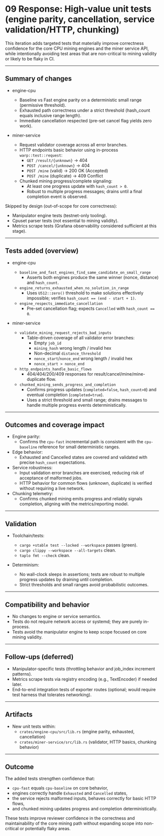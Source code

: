 # 09 Response: High‑value unit tests (engine parity, cancellation, service validation/HTTP, chunking)

This iteration adds targeted tests that materially improve correctness confidence for the core CPU mining engines and the miner service API, while intentionally avoiding test areas that are non-critical to mining validity or likely to be flaky in CI.

---

## Summary of changes

- engine-cpu
  - Baseline vs Fast engine parity on a deterministic small range (permissive threshold).
  - Exhausted path correctness under a strict threshold (hash_count equals inclusive range length).
  - Immediate cancellation respected (pre-set cancel flag yields zero work).

- miner-service
  - Request validator coverage across all error branches.
  - HTTP endpoints basic behavior using in-process `warp::test::request`:
    - `GET /result/{unknown}` -> 404
    - `POST /cancel/{unknown}` -> 404
    - `POST /mine` (valid) -> 200 OK (Accepted)
    - `POST /mine` (duplicate) -> 409 Conflict
  - Chunked mining progress/complete signaling:
    - At least one progress update with `hash_count > 0`.
    - Robust to multiple progress messages; drains until a final completion event is observed.

Skipped by design (out-of-scope for core correctness):
- Manipulator engine tests (testnet-only tooling).
- Cpuset parser tests (not essential to mining validity).
- Metrics scrape tests (Grafana observability considered sufficient at this stage).

---

## Tests added (overview)

- engine-cpu
  - `baseline_and_fast_engines_find_same_candidate_on_small_range`
    - Asserts both engines produce the same winner (nonce, distance) and `hash_count`.
  - `engine_returns_exhausted_when_no_solution_in_range`
    - Uses `U512::zero()` threshold to make solutions effectively impossible; verifies `hash_count == (end - start + 1)`.
  - `engine_respects_immediate_cancellation`
    - Pre-set cancellation flag; expects `Cancelled` with `hash_count == 0`.

- miner-service
  - `validate_mining_request_rejects_bad_inputs`
    - Table-driven coverage of all validator error branches:
      - Empty `job_id`
      - `mining_hash` wrong length / invalid hex
      - Non-decimal `distance_threshold`
      - `nonce_start`/`nonce_end` wrong length / invalid hex
      - `nonce_start > nonce_end`
  - `http_endpoints_handle_basic_flows`
    - 404/404/200/409 responses for result/cancel/mine/mine-duplicate flow.
  - `chunked_mining_sends_progress_and_completion`
    - Confirms progress updates (`completed=false`, `hash_count>0`) and eventual completion (`completed=true`).
    - Uses a strict threshold and small range; drains messages to handle multiple progress events deterministically.

---

## Outcomes and coverage impact

- Engine parity:
  - Confirms the `cpu-fast` incremental path is consistent with the `cpu-baseline` reference for small deterministic ranges.
- Edge behavior:
  - Exhausted and Cancelled states are covered and validated with precise `hash_count` expectations.
- Service robustness:
  - Input validation error branches are exercised, reducing risk of acceptance of malformed jobs.
  - HTTP behavior for common flows (unknown, duplicate) is verified without requiring a live network.
- Chunking telemetry:
  - Confirms chunked mining emits progress and reliably signals completion, aligning with the metrics/reporting model.

---

## Validation

- Toolchain/tests:
  - `cargo +stable test --locked --workspace` passes (green).
  - `cargo clippy --workspace --all-targets` clean.
  - `taplo fmt --check` clean.

- Determinism:
  - No wall-clock sleeps in assertions; tests are robust to multiple progress updates by draining until completion.
  - Strict thresholds and small ranges avoid probabilistic outcomes.

---

## Compatibility and behavior

- No changes to engine or service semantics.
- Tests do not require network access or systemd; they are purely in-process.
- Tests avoid the manipulator engine to keep scope focused on core mining validity.

---

## Follow-ups (deferred)

- Manipulator-specific tests (throttling behavior and job_index increment patterns).
- Metrics scrape tests via registry encoding (e.g., TextEncoder) if needed later.
- End-to-end integration tests of exporter routes (optional; would require test harness that tolerates networking).

---

## Artifacts

- New unit tests within:
  - `crates/engine-cpu/src/lib.rs` (engine parity, exhausted, cancellation)
  - `crates/miner-service/src/lib.rs` (validator, HTTP basics, chunking behavior)

---

## Outcome

The added tests strengthen confidence that:
- `cpu-fast` equals `cpu-baseline` on core behavior,
- engines correctly handle `Exhausted` and `Cancelled` states,
- the service rejects malformed inputs, behaves correctly for basic HTTP flows,
- and chunked mining updates progress and completion deterministically.

These tests improve reviewer confidence in the correctness and maintainability of the core mining path without expanding scope into non-critical or potentially flaky areas.